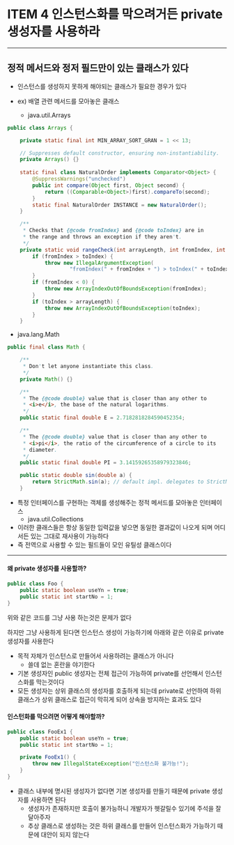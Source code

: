 # ITEM 4 인스턴스화를 막으려거든 private 생성자를 사용하라

--------------------------------------------
## 정적 메서드와 정저 필드만이 있는 클래스가 있다
* 인스턴스를 생성하지 못하게 해야되는 클래스가 필요한 경우가 있다
* ex) 배열 관련 메서드를 모아놓은 클래스

  * java.util.Arrays
```` java
public class Arrays {

    private static final int MIN_ARRAY_SORT_GRAN = 1 << 13;

    // Suppresses default constructor, ensuring non-instantiability.
    private Arrays() {}
    
    static final class NaturalOrder implements Comparator<Object> {
        @SuppressWarnings("unchecked")
        public int compare(Object first, Object second) {
            return ((Comparable<Object>)first).compareTo(second);
        }
        static final NaturalOrder INSTANCE = new NaturalOrder();
    }

    /**
     * Checks that {@code fromIndex} and {@code toIndex} are in
     * the range and throws an exception if they aren't.
     */
    private static void rangeCheck(int arrayLength, int fromIndex, int toIndex) {
        if (fromIndex > toIndex) {
            throw new IllegalArgumentException(
                    "fromIndex(" + fromIndex + ") > toIndex(" + toIndex + ")");
        }
        if (fromIndex < 0) {
            throw new ArrayIndexOutOfBoundsException(fromIndex);
        }
        if (toIndex > arrayLength) {
            throw new ArrayIndexOutOfBoundsException(toIndex);
        }
    }
```` 

 
  * java.lang.Math
```` java
public final class Math {

    /**
     * Don't let anyone instantiate this class.
     */
    private Math() {}

    /**
     * The {@code double} value that is closer than any other to
     * <i>e</i>, the base of the natural logarithms.
     */
    public static final double E = 2.7182818284590452354;

    /**
     * The {@code double} value that is closer than any other to
     * <i>pi</i>, the ratio of the circumference of a circle to its
     * diameter.
     */
    public static final double PI = 3.14159265358979323846;

    public static double sin(double a) {
        return StrictMath.sin(a); // default impl. delegates to StrictMath
    }
````
* 특정 인터페이스를 구현하는 객체를 생성해주는 정적 메서드를 모아놓은 인터페이스
  * java.util.Collections
* 이러한 클래스들은 항상 동일한 입력값을 넣으면 동일한 결과값이 나오게 되며 어디서든 있는 그대로 재사용이 가능하다
* 즉 전역으로 사용할 수 있는 필드들이 모인 유틸성 클래스이다
---------------------------------------------
#### 왜 private 생성자를 사용할까?

```` java
public class Foo {
    public static boolean useYn = true;
    public static int startNo = 1;
}
````
위와 같은 코드를 그냥 사용 하는것은 문제가 없다 

하지만 그냥 사용하게 된다면 인스턴스 생성이 가능하기에 아래와 같은 이유로 private 생성자를 사용한다 

* 목적 자체가 인스턴스로 만들어서 사용하려는 클래스가 아니다
  * 쓸데 없는 혼란을 야기한다
* 기본 생성자인 public 생성자는 전체 접근이 가능하여 private를 선언해서 인스턴스화를 막는것이다
* 모든 생성자는 상위 클래스의 생성자를 호출하게 되는데 private로 선언하여 하위 클래스가 상위 클래스로 접근이 막히게 되어 상속을 방지하는 효과도 있다

#### 인스턴화를 막으려면 어떻게 해야할까?

```` java
public class FooEx1 {
    public static boolean useYn = true;
    public static int startNo = 1;

    private FooEx1() {
        throw new IllegalStateException("인스턴스화 불가능!");
    }
}
````

* 클래스 내부에 명시된 생성자가 없다면 기본 생성자를 만들기 때문에 private 생성자를 사용하면 된다
  * 생성자가 존재하지만 호출이 불가능하니 개발자가 헷갈릴수 있기에 주석을 잘 달아주자 
  * 추상 클래스로 생성하는 것은 하위 클래스를 만들어 인스턴스화가 가능하기 때문에 대안이 되지 않는다
